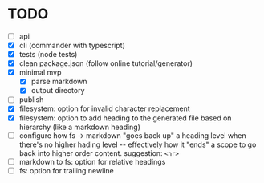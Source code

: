 # TODO
- [ ] api
- [x] cli (commander with typescript)
- [x] tests (node tests)
- [x] clean package.json (follow online tutorial/generator)
- [x] minimal mvp
  - [x] parse markdown
  - [x] output directory
- [ ] publish
- [x] filesystem: option for invalid character replacement
- [x] filesystem: option to add heading to the generated file based on hierarchy (like a markdown heading)
- [ ] configure how fs -> markdown "goes back up" a heading level when there's no higher hading level -- effectively how it "ends" a scope to go back into higher order content. suggestion: `<hr>`
- [ ] markdown to fs: option for relative headings
- [ ] fs: option for trailing newline
